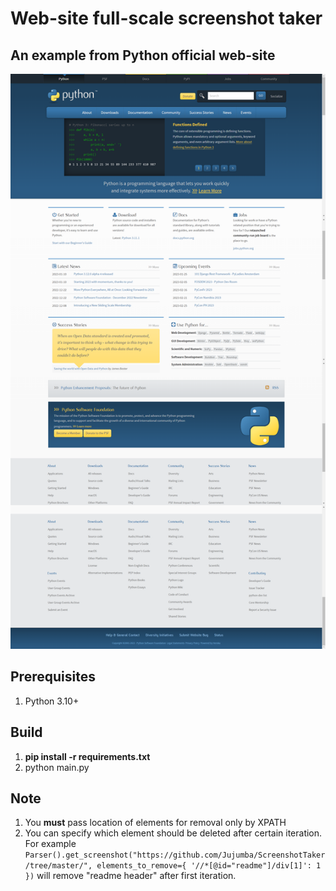 # Web-site full-scale screenshot taker

## An example from Python official web-site
![img](https://github.com/Jujumba/ScreenshotTaker/blob/master/examples/python.org.png)

## Prerequisites
1) Python 3.10+

## Build
1) __pip install -r requirements.txt__
2) python main.py

## Note
1) You __must__ pass location of elements for removal only by XPATH
2) You can specify which element should be deleted after certain iteration. For example `Parser().get_screenshot("https://github.com/Jujumba/ScreenshotTaker/tree/master/", elements_to_remove={
        '//*[@id="readme"]/div[1]': 1
    })` will remove "readme header" after first iteration. 